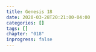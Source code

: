 ```yaml
---
title: Genesis 18
date: 2020-03-28T20:21:00-04:00
categories: []
tags: []
chapter: "018"
inprogress: false
---
```


